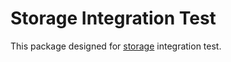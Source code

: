 # Storage Integration Test

This package designed for [storage](https://github.com/aos-dev/go-storage) integration test.
